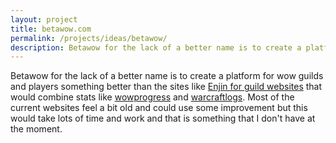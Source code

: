 ```yaml
---
layout: project
title: betawow.com
permalink: /projects/ideas/betawow/
description: Betawow for the lack of a better name is to create a platform for wow guilds and players something better than the sites like Enjin.
---
```


Betawow for the lack of a better name is to create a platform for wow guilds and players
something better than the sites like [Enjin for guild websites](https://www.enjin.com/game/wow-guild-website-hosting) that
would combine stats like [wowprogress](https://www.wowprogress.com/) and [warcraftlogs](https://www.warcraftlogs.com/).
Most of the current websites feel a bit old and could use some improvement but this would
take lots of time and work and that is something that I don't have at the moment.